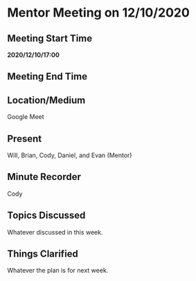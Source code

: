 # Mentor Meeting on 12/10/2020

## Meeting Start Time

**2020/12/10/17:00**

## Meeting End Time



## Location/Medium

Google Meet

## Present

Will, Brian, Cody, Daniel, and Evan (Mentor)

## Minute Recorder

Cody

## Topics Discussed

Whatever discussed in this week.

## Things Clarified

Whatever the plan is for next week.
